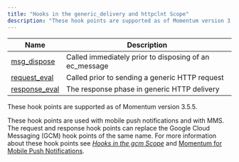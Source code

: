 ```yaml
---
title: "Hooks in the generic_delivery and httpclnt Scope"
description: "These hook points are supported as of Momentum version 3 5 5 These hook points are used with mobile push notifications and with MMS The request and response hook points can replace the Google Cloud Messaging GCM hook points of the same name For more information about these hook points..."
---
```



| Name                                                                                                    | Description                                            |
|---------------------------------------------------------------------------------------------------------|--------------------------------------------------------|
| [msg_dispose](/momentum/3/3-api/hooks-generic-delivery-msg-dispose) | Called immediately prior to disposing of an ec_message |
| [request_eval](/momentum/3/3-api/hooks-http-request-eval)           | Called prior to sending a generic HTTP request         |
| [response_eval](/momentum/3/3-api/hooks-http-response-eval)         | The response phase in generic HTTP delivery            |

These hook points are supported as of Momentum version 3.5.5.

These hook points are used with mobile push notifications and with MMS. The request and response hook points can replace the Google Cloud Messaging (GCM) hook points of the same name. For more information about these hook points see [*Hooks in the gcm Scope*](/momentum/3/3-api/hooks-gcm) and [Momentum for Mobile Push Notifications](/momentum/3/3-push).